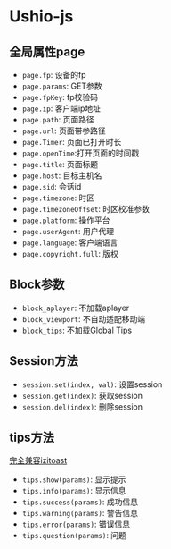 # Ushio-js

## 全局属性page
+ `page.fp`: 设备的fp
+ `page.params`: GET参数
+ `page.fpKey`: fp校验码
+ `page.ip`: 客户端ip地址
+ `page.path`: 页面路径
+ `page.url`: 页面带参路径
+ `page.Timer`: 页面已打开时长
+ `page.openTime`:打开页面的时间戳
+ `page.title`: 页面标题
+ `page.host`: 目标主机名
+ `page.sid`: 会话id
+ `page.timezone`: 时区
+ `page.timezoneOffset`: 时区校准参数
+ `page.platform`: 操作平台
+ `page.userAgent`: 用户代理
+ `page.language`: 客户端语言
+ `page.copyright.full`: 版权 

## Block参数
+ `block_aplayer`: 不加载aplayer
+ `block_viewport`: 不自动适配移动端
+ `block_tips`: 不加载Global Tips

## Session方法
+ `session.set(index, val)`: 设置session
+ `session.get(index)`: 获取session
+ `session.del(index)`: 删除session

## tips方法
[完全兼容izitoast](https://izitoast.marcelodolza.com/)   
+ `tips.show(params)`: 显示提示
+ `tips.info(params)`: 显示信息
+ `tips.success(params)`: 成功信息
+ `tips.warning(params)`: 警告信息
+ `tips.error(params)`: 错误信息
+ `tips.question(params)`: 问题


